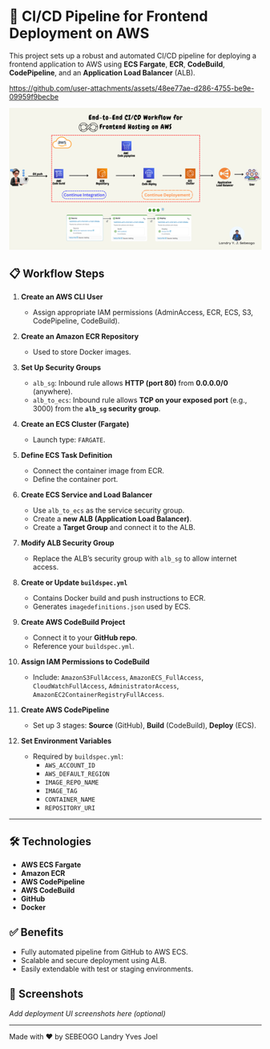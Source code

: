# 🚀 CI/CD Pipeline for Frontend Deployment on AWS

This project sets up a robust and automated CI/CD pipeline for deploying a frontend application to AWS using **ECS Fargate**, **ECR**, **CodeBuild**, **CodePipeline**, and an **Application Load Balancer** (ALB).

https://github.com/user-attachments/assets/48ee77ae-d286-4755-be9e-09959f9becbe

<img src="AWS CICD worklow.png" alt="Aperçu de l'application" width="1000"/>




## 📋 Workflow Steps

1. **Create an AWS CLI User**
   - Assign appropriate IAM permissions (AdminAccess, ECR, ECS, S3, CodePipeline, CodeBuild).
2. **Create an Amazon ECR Repository**
   - Used to store Docker images.

3. **Set Up Security Groups**
   - `alb_sg`: Inbound rule allows **HTTP (port 80)** from **0.0.0.0/0** (anywhere).
   - `alb_to_ecs`: Inbound rule allows **TCP on your exposed port** (e.g., 3000) from the **`alb_sg` security group**.

4. **Create an ECS Cluster (Fargate)**
   - Launch type: `FARGATE`.

5. **Define ECS Task Definition**
   - Connect the container image from ECR.
   - Define the container port.

6. **Create ECS Service and Load Balancer**
   - Use `alb_to_ecs` as the service security group.
   - Create a **new ALB (Application Load Balancer)**.
   - Create a **Target Group** and connect it to the ALB.

7. **Modify ALB Security Group**
   - Replace the ALB’s security group with `alb_sg` to allow internet access.

8. **Create or Update `buildspec.yml`**
   - Contains Docker build and push instructions to ECR.
   - Generates `imagedefinitions.json` used by ECS.

9. **Create AWS CodeBuild Project**
   - Connect it to your **GitHub repo**.
   - Reference your `buildspec.yml`.

10. **Assign IAM Permissions to CodeBuild**
    - Include: `AmazonS3FullAccess`, `AmazonECS_FullAccess`, `CloudWatchFullAccess`, `AdministratorAccess`, `AmazonEC2ContainerRegistryFullAccess`.

11. **Create AWS CodePipeline**
    - Set up 3 stages: **Source** (GitHub), **Build** (CodeBuild), **Deploy** (ECS).

12. **Set Environment Variables**
    - Required by `buildspec.yml`:  
      - `AWS_ACCOUNT_ID`
      - `AWS_DEFAULT_REGION`
      - `IMAGE_REPO_NAME`
      - `IMAGE_TAG`
      - `CONTAINER_NAME`
      - `REPOSITORY_URI`

---

## 🛠 Technologies

- **AWS ECS Fargate**
- **Amazon ECR**
- **AWS CodePipeline**
- **AWS CodeBuild**
- **GitHub**
- **Docker**

## ✅ Benefits

- Fully automated pipeline from GitHub to AWS ECS.
- Scalable and secure deployment using ALB.
- Easily extendable with test or staging environments.


## 📸 Screenshots

_Add deployment UI screenshots here (optional)_

---

Made with ❤️ by SEBEOGO Landry Yves Joel
